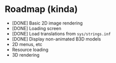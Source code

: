 # Roadmap (kinda)

* [DONE] Basic 2D image rendering
* [DONE] Loading screen
* [DONE] Load translations from `sys/strings.inf`
* [DONE] Display non-animated B3D models
* 2D menus, etc
* Resource loading
* 3D rendering
